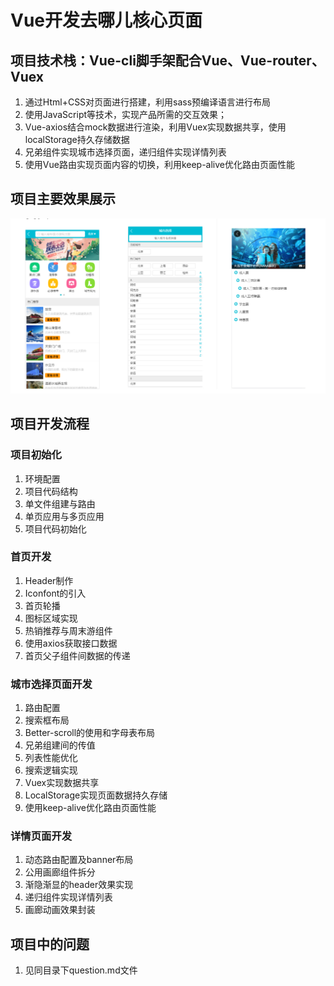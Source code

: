 # Vue开发去哪儿核心页面

## 项目技术栈：Vue-cli脚手架配合Vue、Vue-router、Vuex
1. 通过Html+CSS对页面进行搭建，利用sass预编译语言进行布局
2. 使用JavaScript等技术，实现产品所需的交互效果；
3. Vue-axios结合mock数据进行渲染，利用Vuex实现数据共享，使用localStorage持久存储数据
4. 兄弟组件实现城市选择页面，递归组件实现详情列表
5. 使用Vue路由实现页面内容的切换，利用keep-alive优化路由页面性能

## 项目主要效果展示
<img width="800" src="./imgs/res.png"/>
<!-- <figure class="third">
<img width="150" src="./imgs/first.png"/><img width="150" src="./imgs/city.png"/><img width="150" src="./imgs/details.png"/>
</figure> -->
<!-- ### 首页
<img width="150" src="./imgs/first.png"/>
### 城市列表页
<img width="150" src="./imgs/city.png"/>
### 详情页
<img width="150" src="./imgs/details.png"/> -->

## 项目开发流程

### 项目初始化
1. 环境配置
2. 项目代码结构
3. 单文件组建与路由
4. 单页应用与多页应用
5. 项目代码初始化

### 首页开发
1. Header制作
2. Iconfont的引入
3. 首页轮播
4. 图标区域实现
5. 热销推荐与周末游组件
6. 使用axios获取接口数据
7. 首页父子组件间数据的传递

### 城市选择页面开发
1. 路由配置
2. 搜索框布局
3. Better-scroll的使用和字母表布局
4. 兄弟组建间的传值
5. 列表性能优化
6. 搜索逻辑实现
7. Vuex实现数据共享
8. LocalStorage实现页面数据持久存储
9. 使用keep-alive优化路由页面性能

### 详情页面开发
1. 动态路由配置及banner布局
2. 公用画廊组件拆分
3. 渐隐渐显的header效果实现
4. 递归组件实现详情列表
5. 画廊动画效果封装

## 项目中的问题
1. 见同目录下question.md文件